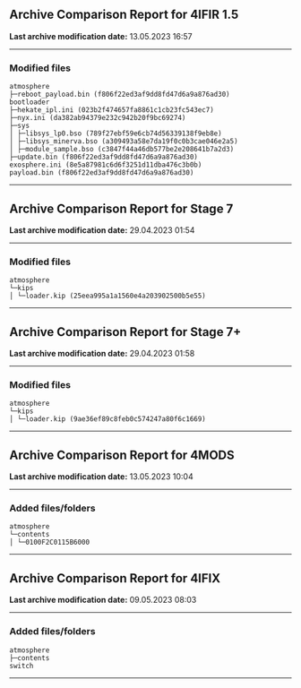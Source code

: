 <h2>Archive Comparison Report for <b>4IFIR 1.5</b></h2><b>Last archive modification date:</b> 13.05.2023 16:57<hr>

<h3>Modified files</h3>
<code>atmosphere
├─reboot_payload.bin (f806f22ed3af9dd8fd47d6a9a876ad30)
bootloader
├─hekate_ipl.ini (023b2f474657fa8861c1cb23fc543ec7)
├─nyx.ini (da382ab94379e232c942b20f9bc69274)
├─sys
│ ├─libsys_lp0.bso (789f27ebf59e6cb74d56339138f9eb8e)
│ ├─libsys_minerva.bso (a309493a58e7da19f0c0b3cae046e2a5)
│ ├─module_sample.bso (c3847f44a46db577be2e208641b7a2d3)
├─update.bin (f806f22ed3af9dd8fd47d6a9a876ad30)
exosphere.ini (8e5a87981c6d6f3251d11dba476c3b0b)
payload.bin (f806f22ed3af9dd8fd47d6a9a876ad30)
</code>
<hr>

<h2>Archive Comparison Report for <b>Stage 7</b></h2><b>Last archive modification date:</b> 29.04.2023 01:54<hr>

<h3>Modified files</h3>
<code>atmosphere
└─kips
│ └─loader.kip (25eea995a1a1560e4a203902500b5e55)
</code>
<hr>

<h2>Archive Comparison Report for <b>Stage 7+</b></h2><b>Last archive modification date:</b> 29.04.2023 01:58<hr>

<h3>Modified files</h3>
<code>atmosphere
└─kips
│ └─loader.kip (9ae36ef89c8feb0c574247a80f6c1669)
</code>
<hr>

<h2>Archive Comparison Report for <b>4MODS</b></h2><b>Last archive modification date:</b> 13.05.2023 10:04<hr>

<h3>Added files/folders</h3>
<code>atmosphere
└─contents
│ └─0100F2C0115B6000
</code>
<hr>

<h2>Archive Comparison Report for <b>4IFIX</b></h2><b>Last archive modification date:</b> 09.05.2023 08:03<hr>

<h3>Added files/folders</h3>
<code>atmosphere
├─contents
switch
</code>
<hr>

